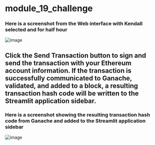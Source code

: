 # module_19_challenge

### Here is a screenshot from the Web interface with Kendall selected and for half hour
![image](https://github.com/ObyNtech/module_19_challenge/assets/132803426/6c8bca9e-a632-4edf-a16f-f8dfcbcaf1d3)

## Click the Send Transaction button to sign and send the transaction with your Ethereum account information. If the transaction is successfully communicated to Ganache, validated, and added to a block, a resulting transaction hash code will be written to the Streamlit application sidebar.

### Here is a screenshot showing the resulting transaction hash code from Ganache and added to the Streamlit application sidebar
![image](https://github.com/ObyNtech/module_19_challenge/assets/132803426/9b2dd4a1-2ba8-4c34-90ca-c7dedb01000a)
